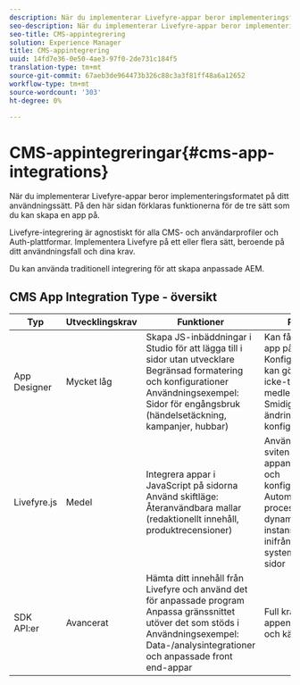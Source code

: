 ```yaml
---
description: När du implementerar Livefyre-appar beror implementeringsformatet på ditt användningssätt. På den här sidan förklaras funktionerna för de tre sätt som du kan skapa en app på.
seo-description: När du implementerar Livefyre-appar beror implementeringsformatet på ditt användningssätt. På den här sidan förklaras funktionerna för de tre sätt som du kan skapa en app på.
seo-title: CMS-appintegrering
solution: Experience Manager
title: CMS-appintegrering
uuid: 14fd7e36-0e50-4ae3-97f0-2de731c184f5
translation-type: tm+mt
source-git-commit: 67aeb3de964473b326c88c3a3f81ff48a6a12652
workflow-type: tm+mt
source-wordcount: '303'
ht-degree: 0%

---
```



# CMS-appintegreringar{#cms-app-integrations}

När du implementerar Livefyre-appar beror implementeringsformatet på ditt användningssätt. På den här sidan förklaras funktionerna för de tre sätt som du kan skapa en app på.

Livefyre-integrering är agnostiskt för alla CMS- och användarprofiler och Auth-plattformar. Implementera Livefyre på ett eller flera sätt, beroende på ditt användningsfall och dina krav.

Du kan använda traditionell integrering för att skapa anpassade AEM.

## CMS App Integration Type - översikt

| Typ | Utvecklingskrav | Funktioner | Proffs | Begränsningar |
|--- |--- |--- |--- |--- |
| App Designer | Mycket låg | Skapa JS-inbäddningar i Studio för att lägga till i sidor utan utvecklare <br>Begränsad formatering och konfigurationer </br>Användningsexempel: Sidor för engångsbruk (händelsetäckning, kampanjer, hubbar) | Kan få igång en app på kort tid. <br>Konfigurationer kan göras av icke-tekniska medlemmar. <br>Smidiga ändringar av konfigurationer | Måste skapa en app med Livefyre Studio först <br>Inte automatiserad |
| Livefyre.js | Medel | Integrera appar i JavaScript på sidorna <br>Använd skiftläge: Återanvändbara mallar (redaktionellt innehåll, produktrecensioner) | Använd hela sviten med appanpassningar och konfigurationer <br>Automatiserar processen för att dynamiskt instansiera appar inifrån ditt CMS-system till dina sidor | Behöver en utvecklare i framkanten. |
| SDK API:er | Avancerat | Hämta ditt innehåll från Livefyre och använd det för anpassade program <br>Anpassa gränssnittet utöver det som stöds i <br>Användningsexempel: Data-/analysintegrationer och anpassade front end-appar | Full kraft över appens utseende och känsla | Kräver utveckling direkt. <br>Högre utvecklingsinsatser att implementera. |
